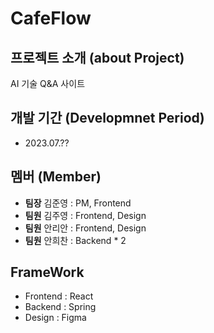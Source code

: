 # CafeFlow

## 프로젝트 소개 (about Project)
AI 기술  Q&A 사이트


## 개발 기간 (Developmnet Period)
* 2023.07.??

## 멤버 (Member)
* **팀장** 김준영 : PM, Frontend
* **팀원** 김주영 : Frontend, Design 
* **팀원** 안리안 : Frontend, Design 
* **팀원** 안희찬 : Backend * 2

## FrameWork
* Frontend : React
* Backend : Spring
* Design : Figma
